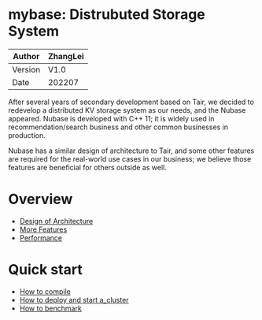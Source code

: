 # mybase: Distrubuted Storage System

|Author|ZhangLei|
|---|---
|Version|V1.0
|Date|202207

After several years of secondary development based on Tair, we decided to redevelop a distributed KV storage system as our needs, and the Nubase appeared. Nubase is developed with C++ 11;  it is widely used in recommendation/search business and other common businesses in production.

Nubase has a similar design of architecture to Tair, and some other features are required for the real-world use cases in our business;  we believe those features are beneficial for others outside as well.

# Overview
* [Design of Architecture](docs/design_of_architecture.md)
* [More Features](docs/more_features.md)
* [Performance](docs/performance.md)

# Quick start
* [How to compile](docs/how_to_compile.md)
* [How to deploy and start a_cluster](docs/how_to_deploy_and_start_cluster.md)
* [How to benchmark](docs/how_to_benchmark.md)
